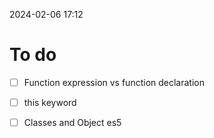 2024-02-06 17:12

# To do
- [ ] Function expression vs function declaration
- [ ] this keyword
- [ ] Classes and Object es5



